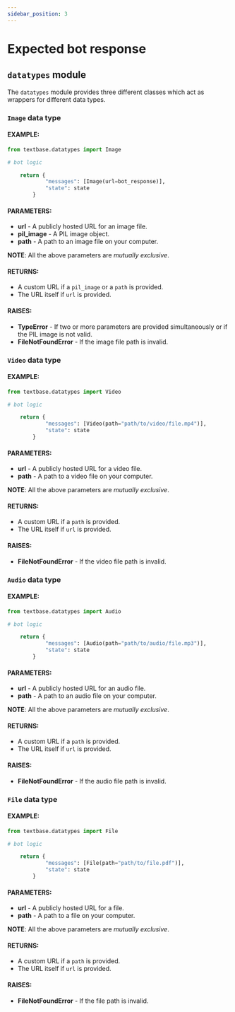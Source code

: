 ```yaml
---
sidebar_position: 3
---
```


# Expected bot response
## `datatypes` module
The `datatypes` module provides three different classes which act as wrappers for different data types.

### `Image` data type
#### EXAMPLE:
```py
from textbase.datatypes import Image

# bot logic

    return {
            "messages": [Image(url=bot_response)],
            "state": state
        }
```
#### PARAMETERS:
- **url** - A publicly hosted URL for an image file.
- **pil_image** - A PIL image object.
- **path** - A path to an image file on your computer.

**NOTE**: All the above parameters are *mutually exclusive*.

#### RETURNS:
- A custom URL if a `pil_image` or a `path` is provided.
- The URL itself if `url` is provided.

#### RAISES:
- **TypeError** - If two or more parameters are provided simultaneously or if the PIL image is not valid.
- **FileNotFoundError** - If the image file path is invalid.

### `Video` data type
#### EXAMPLE:
```py
from textbase.datatypes import Video

# bot logic

    return {
            "messages": [Video(path="path/to/video/file.mp4")],
            "state": state
        }
```
#### PARAMETERS:
- **url** - A publicly hosted URL for a video file.
- **path** - A path to a video file on your computer.

**NOTE**: All the above parameters are *mutually exclusive*.

#### RETURNS:
- A custom URL if a `path` is provided.
- The URL itself if `url` is provided.

#### RAISES:
- **FileNotFoundError** - If the video file path is invalid.

### `Audio` data type
#### EXAMPLE:
```py
from textbase.datatypes import Audio

# bot logic

    return {
            "messages": [Audio(path="path/to/audio/file.mp3")],
            "state": state
        }
```
#### PARAMETERS:
- **url** - A publicly hosted URL for an audio file.
- **path** - A path to an audio file on your computer.

**NOTE**: All the above parameters are *mutually exclusive*.

#### RETURNS:
- A custom URL if a `path` is provided.
- The URL itself if `url` is provided.

#### RAISES:
- **FileNotFoundError** - If the audio file path is invalid.

### `File` data type
#### EXAMPLE:
```py
from textbase.datatypes import File

# bot logic

    return {
            "messages": [File(path="path/to/file.pdf")],
            "state": state
        }
```
#### PARAMETERS:
- **url** - A publicly hosted URL for a file.
- **path** - A path to a file on your computer.

**NOTE**: All the above parameters are *mutually exclusive*.

#### RETURNS:
- A custom URL if a `path` is provided.
- The URL itself if `url` is provided.

#### RAISES:
- **FileNotFoundError** - If the file path is invalid.
